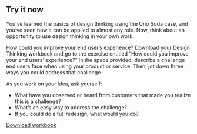 ## Try it now

You’ve learned the basics of design thinking using the Uno Soda case, and you’ve seen how it can be applied to almost any role. Now, think about an opportunity to use design thinking in your own work.

How could you improve your end user’s experience?
Download your Design Thinking workbook and go to the exercise entitled “How could you improve your end users’ experience?” In the space provided, describe a challenge end users face when using your product or service. Then, jot down three ways you could address that challenge.

As you work on your idea, ask yourself:

+ What have you observed or heard from customers that made you realize this is a challenge?
+ What’s an easy way to address the challenge?
+ If you could do a full redesign, what would you do?

[Download workbook](https://github.com/adeleke123/Mckinsey-Forward-Program/files/11611213/DigE-DesignThinking-Workbook.pdf)

